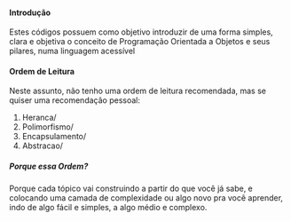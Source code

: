 #### Introdução

Estes códigos possuem como objetivo introduzir de uma forma simples, clara e objetiva o conceito de Programação Orientada a Objetos e seus pilares, numa linguagem acessível

#### Ordem de Leitura

Neste assunto, não tenho uma ordem de leitura recomendada, mas se quiser uma recomendação pessoal:

1. Heranca/
2. Polimorfismo/
3. Encapsulamento/
4. Abstracao/

##### Porque essa Ordem?

Porque cada tópico vai construindo a partir do que você já sabe, e colocando uma camada de complexidade ou algo novo pra você aprender, indo de algo fácil e simples, a algo médio e complexo.
